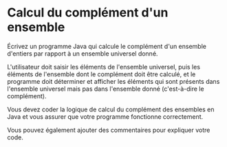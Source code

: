 # Calcul du complément d'un ensemble

Écrivez un programme Java qui calcule le complément d'un ensemble d'entiers 
par rapport à un ensemble universel donné. 

L'utilisateur doit saisir les éléments de l'ensemble universel, puis les 
éléments de l'ensemble dont le complément doit être calculé, et le programme 
doit déterminer et afficher les éléments qui sont présents dans l'ensemble 
universel mais pas dans l'ensemble donné (c'est-à-dire le complément). 

Vous devez coder la logique de calcul du complément des ensembles en Java 
et vous assurer que votre programme fonctionne correctement. 

Vous pouvez également ajouter des commentaires pour expliquer votre code.